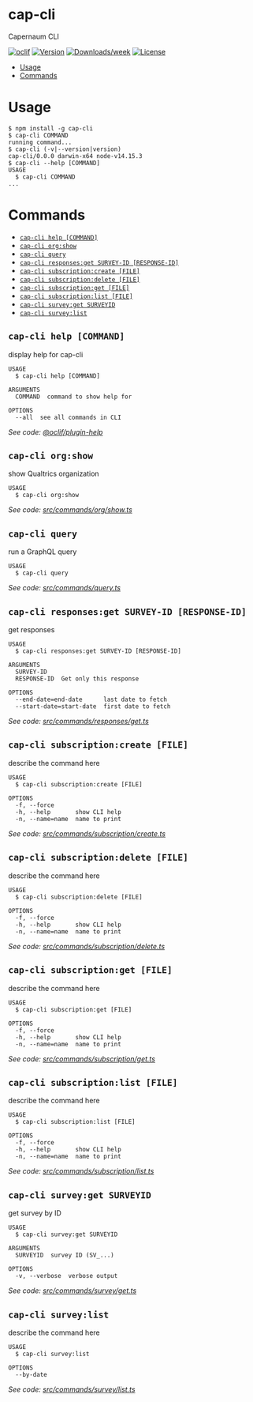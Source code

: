 cap-cli
=======

Capernaum CLI

[![oclif](https://img.shields.io/badge/cli-oclif-brightgreen.svg)](https://oclif.io)
[![Version](https://img.shields.io/npm/v/cap-cli.svg)](https://npmjs.org/package/cap-cli)
[![Downloads/week](https://img.shields.io/npm/dw/cap-cli.svg)](https://npmjs.org/package/cap-cli)
[![License](https://img.shields.io/npm/l/cap-cli.svg)](https://github.com/quantum-bits/capernaum/blob/master/package.json)

<!-- toc -->
* [Usage](#usage)
* [Commands](#commands)
<!-- tocstop -->
# Usage
<!-- usage -->
```sh-session
$ npm install -g cap-cli
$ cap-cli COMMAND
running command...
$ cap-cli (-v|--version|version)
cap-cli/0.0.0 darwin-x64 node-v14.15.3
$ cap-cli --help [COMMAND]
USAGE
  $ cap-cli COMMAND
...
```
<!-- usagestop -->
# Commands
<!-- commands -->
* [`cap-cli help [COMMAND]`](#cap-cli-help-command)
* [`cap-cli org:show`](#cap-cli-orgshow)
* [`cap-cli query`](#cap-cli-query)
* [`cap-cli responses:get SURVEY-ID [RESPONSE-ID]`](#cap-cli-responsesget-survey-id-response-id)
* [`cap-cli subscription:create [FILE]`](#cap-cli-subscriptioncreate-file)
* [`cap-cli subscription:delete [FILE]`](#cap-cli-subscriptiondelete-file)
* [`cap-cli subscription:get [FILE]`](#cap-cli-subscriptionget-file)
* [`cap-cli subscription:list [FILE]`](#cap-cli-subscriptionlist-file)
* [`cap-cli survey:get SURVEYID`](#cap-cli-surveyget-surveyid)
* [`cap-cli survey:list`](#cap-cli-surveylist)

## `cap-cli help [COMMAND]`

display help for cap-cli

```
USAGE
  $ cap-cli help [COMMAND]

ARGUMENTS
  COMMAND  command to show help for

OPTIONS
  --all  see all commands in CLI
```

_See code: [@oclif/plugin-help](https://github.com/oclif/plugin-help/blob/v3.2.1/src/commands/help.ts)_

## `cap-cli org:show`

show Qualtrics organization

```
USAGE
  $ cap-cli org:show
```

_See code: [src/commands/org/show.ts](https://github.com/quantum-bits/capernaum/blob/v0.0.0/src/commands/org/show.ts)_

## `cap-cli query`

run a GraphQL query

```
USAGE
  $ cap-cli query
```

_See code: [src/commands/query.ts](https://github.com/quantum-bits/capernaum/blob/v0.0.0/src/commands/query.ts)_

## `cap-cli responses:get SURVEY-ID [RESPONSE-ID]`

get responses

```
USAGE
  $ cap-cli responses:get SURVEY-ID [RESPONSE-ID]

ARGUMENTS
  SURVEY-ID
  RESPONSE-ID  Get only this response

OPTIONS
  --end-date=end-date      last date to fetch
  --start-date=start-date  first date to fetch
```

_See code: [src/commands/responses/get.ts](https://github.com/quantum-bits/capernaum/blob/v0.0.0/src/commands/responses/get.ts)_

## `cap-cli subscription:create [FILE]`

describe the command here

```
USAGE
  $ cap-cli subscription:create [FILE]

OPTIONS
  -f, --force
  -h, --help       show CLI help
  -n, --name=name  name to print
```

_See code: [src/commands/subscription/create.ts](https://github.com/quantum-bits/capernaum/blob/v0.0.0/src/commands/subscription/create.ts)_

## `cap-cli subscription:delete [FILE]`

describe the command here

```
USAGE
  $ cap-cli subscription:delete [FILE]

OPTIONS
  -f, --force
  -h, --help       show CLI help
  -n, --name=name  name to print
```

_See code: [src/commands/subscription/delete.ts](https://github.com/quantum-bits/capernaum/blob/v0.0.0/src/commands/subscription/delete.ts)_

## `cap-cli subscription:get [FILE]`

describe the command here

```
USAGE
  $ cap-cli subscription:get [FILE]

OPTIONS
  -f, --force
  -h, --help       show CLI help
  -n, --name=name  name to print
```

_See code: [src/commands/subscription/get.ts](https://github.com/quantum-bits/capernaum/blob/v0.0.0/src/commands/subscription/get.ts)_

## `cap-cli subscription:list [FILE]`

describe the command here

```
USAGE
  $ cap-cli subscription:list [FILE]

OPTIONS
  -f, --force
  -h, --help       show CLI help
  -n, --name=name  name to print
```

_See code: [src/commands/subscription/list.ts](https://github.com/quantum-bits/capernaum/blob/v0.0.0/src/commands/subscription/list.ts)_

## `cap-cli survey:get SURVEYID`

get survey by ID

```
USAGE
  $ cap-cli survey:get SURVEYID

ARGUMENTS
  SURVEYID  survey ID (SV_...)

OPTIONS
  -v, --verbose  verbose output
```

_See code: [src/commands/survey/get.ts](https://github.com/quantum-bits/capernaum/blob/v0.0.0/src/commands/survey/get.ts)_

## `cap-cli survey:list`

describe the command here

```
USAGE
  $ cap-cli survey:list

OPTIONS
  --by-date
```

_See code: [src/commands/survey/list.ts](https://github.com/quantum-bits/capernaum/blob/v0.0.0/src/commands/survey/list.ts)_
<!-- commandsstop -->

